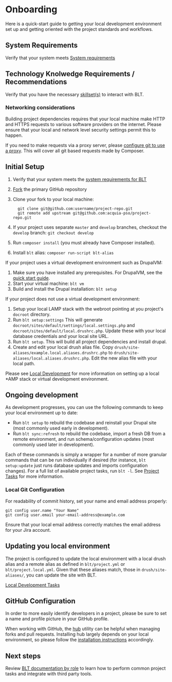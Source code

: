 # Onboarding

Here is a quick-start guide to getting your local development environment set up and getting oriented with the project standards and workflows.

## System Requirements

Verify that your system meets [System requirements](../INSTALL.md)

## Technology Knolwedge Requirements / Recommendations

Verify that you have the necessary [skillset(s)](skills.md) to interact with BLT.

### Networking considerations

Building project dependencies requires that your local machine make HTTP and HTTPS requests to various software providers on the internet. Please ensure that your local and network level security settings permit this to happen.

If you need to make requests via a proxy server, please [configure git to use a proxy](http://stackoverflow.com/a/19213999). This will cover all git based requests made by Composer.

## Initial Setup

1. Verify that your system meets the [system requirements for BLT](../INSTALL.md)
1. [Fork](https://help.github.com/articles/fork-a-repo) the primary GitHub repository
1. Clone your fork to your local machine:

         git clone git@github.com:username/project-repo.git
         git remote add upstream git@github.com:acquia-pso/project-repo.git

1. If your project uses separate `master` and `develop` branches, checkout the `develop` branch: `git checkout develop`
1. Run `composer install` (you must already have Composer installed).
1. Install `blt` alias: `composer run-script blt-alias`

If your project uses a virtual development environment such as DrupalVM:

1. Make sure you have installed any prerequisites. For DrupalVM, see the [quick start guide](https://github.com/geerlingguy/drupal-vm#quick-start-guide).
1. Start your virtual machine: `blt vm`
1. Build and install the Drupal installation: `blt setup`

If your project does not use a virtual development environment:

1. Setup your local LAMP stack with the webroot pointing at you project's `docroot` directory.
1. Run `blt setup:settings` This will generate `docroot/sites/default/settings/local.settings.php` and `docroot/sites/default/local.drushrc.php`. Update these with your local database credentials and your local site URL.
1. Run `blt setup`. This will build all project dependencies and install drupal.
1. Create and edit your local drush alias file. Copy `drush/site-aliases/example.local.aliases.drushrc.php` to `drush/site-aliases/local.aliases.drushrc.php`. Edit the new alias file with your local path.

Please see [Local Development](local-development.md) for more information on setting up a local \*AMP stack or virtual development environment.

## Ongoing development

As development progresses, you can use the following commands to keep your local environment up to date:

- Run `blt setup` to rebuild the codebase and reinstall your Drupal site (most commonly used early in development).
- Run `blt sync:refresh` to rebuild the codebase, import a fresh DB from a remote environment, and run schema/configuration updates (most commonly used later in development).

Each of these commands is simply a wrapper for a number of more granular commands that can be run individually if desired (for instance, `blt setup:update` just runs database updates and imports configuration changes). For a full list of available project tasks, run `blt -l`. See [Project Tasks](project-tasks.md) for more information.

### Local Git Configuration

For readability of commit history, set your name and email address properly:

    git config user.name "Your Name"
    git config user.email your-email-address@example.com

Ensure that your local email address correctly matches the email address for your Jira account.

## Updating you local environment

The project is configured to update the local environment with a local drush alias and a remote alias as defined in `blt/project.yml` or `blt/project.local.yml`. Given that these aliases match, those in `drush/site-aliases/`, you can update the site with BLT.

[Local Development Tasks](project-tasks.md#local-tasks)

## GitHub Configuration

In order to more easily identify developers in a project, please be sure to set a name and profile picture in your GitHub profile.

When working with GitHub, the [hub](https://github.com/github/hub) utility can be helpful when managing forks and pull requests. Installing hub largely depends on your local environment, so please follow the [installation instructions](https://github.com/github/hub#installation) accordingly.

## Next steps

Review [BLT documentation by role](http://blt.readthedocs.io/) to learn how to perform common project tasks and integrate with third party tools.
